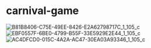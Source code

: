# carnival-game
![B81B8406-C75E-49EE-8426-E2A62798717C_1_105_c](https://user-images.githubusercontent.com/49360048/166885615-7c23b6a7-4c3b-467b-ad1d-cbeda9264b6d.jpeg)
![EBF0557F-6BE0-4799-B55F-33E5929E2E44_1_105_c](https://user-images.githubusercontent.com/49360048/166885642-b8b0c32c-1390-439a-8e05-b36588b17e23.jpeg)
![AC4DFCD0-015C-4A2A-AC47-30EA03A93346_1_105_c](https://user-images.githubusercontent.com/49360048/166885688-86e225ef-1872-418b-afcc-e4a97ea89a60.jpeg)
